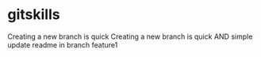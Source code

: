 # gitskills
Creating a new branch is quick
Creating a new branch is quick AND simple
update readme in branch feature1
